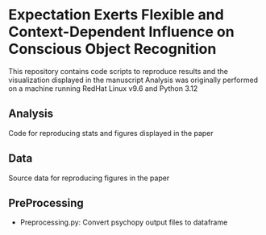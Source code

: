 # Expectation Exerts Flexible and Context-Dependent Influence on Conscious Object Recognition

This repository contains code scripts to reproduce results and the visualization displayed in the manuscript
Analysis was originally performed on a machine running RedHat Linux v9.6 and Python 3.12 

## Analysis
Code for reproducing stats and figures displayed in the paper
## Data
Source data for reproducing figures in the paper

## PreProcessing
- Preprocessing.py: Convert psychopy output files to dataframe
